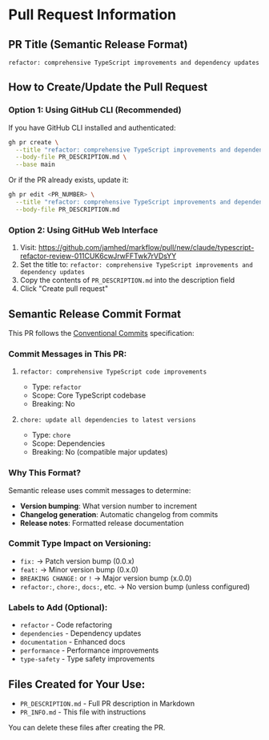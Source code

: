 # Pull Request Information

## PR Title (Semantic Release Format)

```
refactor: comprehensive TypeScript improvements and dependency updates
```

## How to Create/Update the Pull Request

### Option 1: Using GitHub CLI (Recommended)

If you have GitHub CLI installed and authenticated:

```bash
gh pr create \
  --title "refactor: comprehensive TypeScript improvements and dependency updates" \
  --body-file PR_DESCRIPTION.md \
  --base main
```

Or if the PR already exists, update it:

```bash
gh pr edit <PR_NUMBER> \
  --title "refactor: comprehensive TypeScript improvements and dependency updates" \
  --body-file PR_DESCRIPTION.md
```

### Option 2: Using GitHub Web Interface

1. Visit: https://github.com/jamhed/markflow/pull/new/claude/typescript-refactor-review-011CUK6cwJrwFFTwk7rVDsYY
2. Set the title to: `refactor: comprehensive TypeScript improvements and dependency updates`
3. Copy the contents of `PR_DESCRIPTION.md` into the description field
4. Click "Create pull request"

## Semantic Release Commit Format

This PR follows the [Conventional Commits](https://www.conventionalcommits.org/) specification:

### Commit Messages in This PR:

1. `refactor: comprehensive TypeScript code improvements`
   - Type: `refactor`
   - Scope: Core TypeScript codebase
   - Breaking: No

2. `chore: update all dependencies to latest versions`
   - Type: `chore`
   - Scope: Dependencies
   - Breaking: No (compatible major updates)

### Why This Format?

Semantic release uses commit messages to determine:

- **Version bumping**: What version number to increment
- **Changelog generation**: Automatic changelog from commits
- **Release notes**: Formatted release documentation

### Commit Type Impact on Versioning:

- `fix:` → Patch version bump (0.0.x)
- `feat:` → Minor version bump (0.x.0)
- `BREAKING CHANGE:` or `!` → Major version bump (x.0.0)
- `refactor:`, `chore:`, `docs:`, etc. → No version bump (unless configured)

### Labels to Add (Optional):

- `refactor` - Code refactoring
- `dependencies` - Dependency updates
- `documentation` - Enhanced docs
- `performance` - Performance improvements
- `type-safety` - Type safety improvements

## Files Created for Your Use:

- `PR_DESCRIPTION.md` - Full PR description in Markdown
- `PR_INFO.md` - This file with instructions

You can delete these files after creating the PR.
